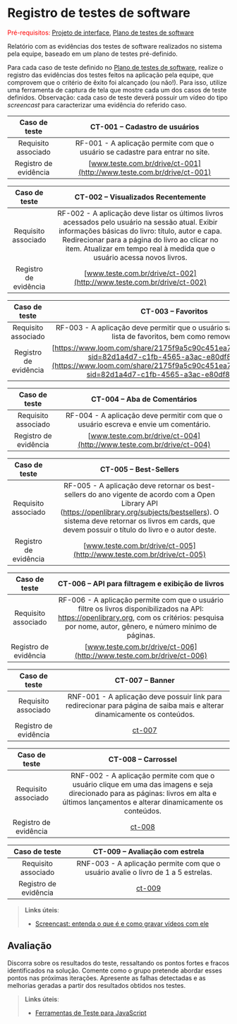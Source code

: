 # Registro de testes de software

<span style="color:red">Pré-requisitos: <a href="05-Projeto-interface.md"> Projeto de interface</a></span>, <a href="08-Plano-testes-software.md"> Plano de testes de software</a>

Relatório com as evidências dos testes de software realizados no sistema pela equipe, baseado em um plano de testes pré-definido.

Para cada caso de teste definido no <a href="08-Plano-testes-software.md"> Plano de testes de software</a>, realize o registro das evidências dos testes feitos na aplicação pela equipe, que comprovem que o critério de êxito foi alcançado (ou não!). Para isso, utilize uma ferramenta de captura de tela que mostre cada um dos casos de teste definidos. Observação: cada caso de teste deverá possuir um vídeo do tipo _screencast_ para caracterizar uma evidência do referido caso.

| **Caso de teste** | **CT-001 – Cadastro de usuários** |
|:---: |:---: |
| Requisito associado | RF-001 - A aplicação permite com que o usuário se cadastre para entrar no site. |
| Registro de evidência | [www.teste.com.br/drive/ct-001](http://www.teste.com.br/drive/ct-001) |

| **Caso de teste** | **CT-002 – Visualizados Recentemente** |
|:---: |:---: |
| Requisito associado | RF-002 - A aplicação deve listar os últimos livros acessados pelo usuário na sessão atual. Exibir informações básicas do livro: título, autor e capa. Redirecionar para a página do livro ao clicar no item. Atualizar em tempo real à medida que o usuário acessa novos livros. |
| Registro de evidência | [www.teste.com.br/drive/ct-002](http://www.teste.com.br/drive/ct-002) |

| **Caso de teste** | **CT-003 – Favoritos** |
|:---: |:---: |
| Requisito associado | RF-003 - A aplicação deve permitir que o usuário salve o livro em uma lista de favoritos, bem como remover. |
| Registro de evidência | [https://www.loom.com/share/2175f9a5c90c451ea7ebc2d963017ce3?sid=82d1a4d7-c1fb-4565-a3ac-e80df8b8375c](https://www.loom.com/share/2175f9a5c90c451ea7ebc2d963017ce3?sid=82d1a4d7-c1fb-4565-a3ac-e80df8b8375c)) |

| **Caso de teste** | **CT-004 – Aba de Comentários** |
|:---: |:---: |
| Requisito associado | RF-004 - A aplicação deve permitir com que o usuário escreva e envie um comentário. |
| Registro de evidência | [www.teste.com.br/drive/ct-004](http://www.teste.com.br/drive/ct-004) |

| **Caso de teste** | **CT-005 – Best-Sellers** |
|:---: |:---: |
| Requisito associado | RF-005 - A aplicação deve retornar os best-sellers do ano vigente de acordo com a Open Library API (https://openlibrary.org/subjects/bestsellers). O sistema deve retornar os livros em cards, que devem possuir o título do livro e o autor deste. |
| Registro de evidência | [www.teste.com.br/drive/ct-005](http://www.teste.com.br/drive/ct-005) |

| **Caso de teste** | **CT-006 – API para filtragem e exibição de livros** |
|:---: |:---: |
| Requisito associado | RF-006 - A aplicação permite com que o usuário filtre os livros disponibilizados na API: https://openlibrary.org, com os critérios: pesquisa por nome, autor, gênero, e número mínimo de páginas. |
| Registro de evidência | [www.teste.com.br/drive/ct-006](http://www.teste.com.br/drive/ct-006) |

| **Caso de teste** | **CT-007 – Banner** |
|:---: |:---: |
| Requisito associado | RNF-001 - A aplicação deve possuir link para redirecionar para página de saiba mais e alterar dinamicamente os conteúdos. |
| Registro de evidência | [ct-007](https://drive.google.com/drive/folders/1E6STFhpE3L9kMlMLtPuaFNTV1iv4jE-Z?usp=sharing) |

| **Caso de teste** | **CT-008 – Carrossel** |
|:---: |:---: |
| Requisito associado | RNF-002 - A aplicação permite com que o usuário clique em uma das imagens e seja direcionado para as páginas: livros em alta e últimos lançamentos e alterar dinamicamente os conteúdos. |
| Registro de evidência | [ct-008](https://drive.google.com/drive/folders/1jat7FHXwFo2rztRFUJyAgjFFJmAy9M_g?usp=drive_link) |

| **Caso de teste** | **CT-009 – Avaliação com estrela** |
|:---: |:---: |
| Requisito associado | RNF-003 - A aplicação permite com que o usuário avalie o livro de 1 a 5 estrelas. |
| Registro de evidência | [ct-009](https://drive.google.com/file/d/1a_ZES-OUuWttM0zOH5WJkLV5PrXpjAIz/view?usp=drive_link) |

> **Links úteis**:
> - [Screencast: entenda o que é e como gravar vídeos com ele](https://rockcontent.com/br/blog/screencast/)

## Avaliação

Discorra sobre os resultados do teste, ressaltando os pontos fortes e fracos identificados na solução. Comente como o grupo pretende abordar esses pontos nas próximas iterações. Apresente as falhas detectadas e as melhorias geradas a partir dos resultados obtidos nos testes.

> **Links úteis**:
> - [Ferramentas de Teste para JavaScript](https://geekflare.com/javascript-unit-testing/)

